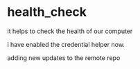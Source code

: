 # health_check
it helps to check the health of our computer

i have enabled the credential helper now.

adding new updates to the remote repo
